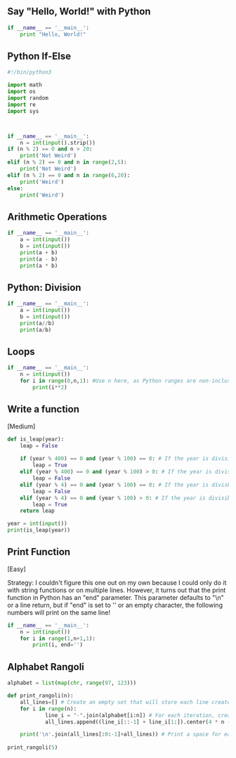 ## Say "Hello, World!" with Python

```python
if __name__ == '__main__':
    print "Hello, World!"
```

## Python If-Else

```python
#!/bin/python3

import math
import os
import random
import re
import sys



if __name__ == '__main__':
    n = int(input().strip())
if (n % 2) == 0 and n > 20:
    print('Not Weird')
elif (n % 2) == 0 and n in range(2,5):
    print('Not Weird')
elif (n % 2) == 0 and n in range(6,20):
    print('Weird')
else:
    print('Weird')
```

## Arithmetic Operations

```python
if __name__ == '__main__':
    a = int(input())
    b = int(input())
    print(a + b)
    print(a - b)
    print(a * b)
```

## Python: Division

```python
if __name__ == '__main__':
    a = int(input())
    b = int(input())
    print(a//b)
    print(a/b)
```

## Loops

```python
if __name__ == '__main__':
    n = int(input())
    for i in range(0,n,1): #Use n here, as Python ranges are non-inclusive (if n = 5, will stop at 4)
        print(i**2)
```

## Write a function
[Medium]

```python
def is_leap(year):
    leap = False
    
    if (year % 400) == 0 and (year % 100) == 0: # If the year is divisible by 400 and 100, it is a leap year
        leap = True
    elif (year % 400) == 0 and (year % 100) > 0: # If the year is divisible by 400 but not 100, it is not a leap year
        leap = False
    elif (year % 4) == 0 and (year % 100) == 0: # If the year is divisble by 4 AND 100, it is not a leap year
        leap = False
    elif (year % 4) == 0 and (year % 100) > 0: # If the year is divisible by 4 but not 100, it is a leap year
        leap = True
    return leap

year = int(input())
print(is_leap(year))
```
## Print Function
[Easy]

Strategy: I couldn't figure this one out on my own because I could only do it with string functions or on multiple lines. However, it turns out that the print function in Python has an "end" parameter. This parameter defaults to "\n" or a line return, but if "end" is set to '' or an empty character, the following numbers will print on the same line!

```python
if __name__ == '__main__':
    n = int(input())
    for i in range(1,n+1,1):
        print(i, end='')
```
## Alphabet Rangoli

```python
alphabet = list(map(chr, range(97, 123)))

def print_rangoli(n):
    all_lines=[] # Create an empty set that will store each line created in each iteration in the for loop below
    for i in range(n):
            line_i = "-".join(alphabet[i:n]) # For each iteration, creates a string that contains letters and dash seperators (if n = 3, then i=1 would be a-b-c, i=2 would be a-b ...)
            all_lines.append((line_i[::-1] + line_i[1:]).center(4 * n - 3, "-")) # appends the last letter in the string in the center of a new string, where the length is determined by (4*n-3) and the fill character parameter ('-') when no other characters are specified

    print('\n'.join(all_lines[:0:-1]+all_lines)) # Print a space for each line and print successive lines 
            
print_rangoli(5)
```

